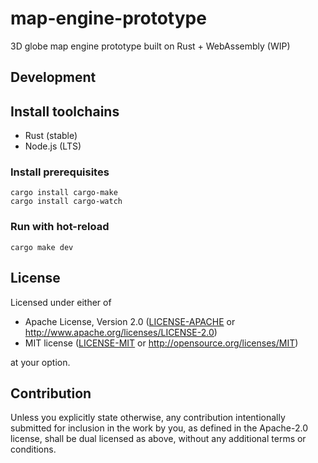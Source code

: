 # map-engine-prototype

3D globe map engine prototype built on Rust + WebAssembly (WIP)

## Development

## Install toolchains

- Rust (stable)
- Node.js (LTS)

### Install prerequisites

```console
cargo install cargo-make
cargo install cargo-watch
```

### Run with hot-reload

```console
cargo make dev
```

## License

Licensed under either of

 * Apache License, Version 2.0
   ([LICENSE-APACHE](LICENSE-APACHE) or http://www.apache.org/licenses/LICENSE-2.0)
 * MIT license
   ([LICENSE-MIT](LICENSE-MIT) or http://opensource.org/licenses/MIT)

at your option.

## Contribution

Unless you explicitly state otherwise, any contribution intentionally submitted
for inclusion in the work by you, as defined in the Apache-2.0 license, shall be
dual licensed as above, without any additional terms or conditions.
